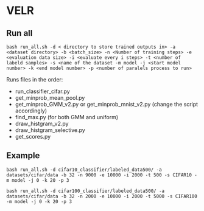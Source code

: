# VELR

## Run all

```
bash run_all.sh -d < directory to store trained outputs in> -a <dataset directory> -b <batch_size> -n <Number of training steps> -e <evaluation data size> -i <evaluate every i steps> -t <number of labeld samples> -s <name of the dataset -m model -j <start model number> -k <end model number> -p <number of paralels process to run>
```
Runs files in the order:
- run_classifier_cifar.py
- get_minprob_mean_pool.py 
- get_minprob_GMM_v2.py or get_minprob_mnist_v2.py (change the script accordingly)
- find_max.py (for both GMM and uniform)
- draw_histgram_v2.py
- draw_histgram_selective.py
- get_scores.py 


## Example
```
bash run_all.sh -d cifar10_classifier/labeled_data500/ -a datasets/cifar/data -b 32 -n 9000 -e 10000 -i 2000 -t 500 -s CIFAR10 -m model -j 0 -k 20 -p 3
```

```
bash run_all.sh -d cifar100_classifier/labeled_data500/ -a datasets/cifar/data -b 32 -n 2000 -e 10000 -i 2000 -t 5000 -s CIFAR100 -m model -j 0 -k 20 -p 3
```

